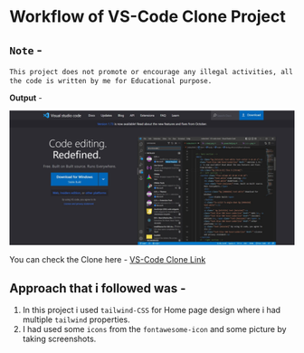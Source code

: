 # Workflow of VS-Code Clone Project   

## `Note` -
    This project does not promote or encourage any illegal activities, all the code is written by me for Educational purpose.


**Output** - 

![webpage](./Assets/Readme.jpg)  

You can check the Clone here - [VS-Code Clone Link](https://sensational-dragon-bf77ec.netlify.app/)

## Approach that i followed was - 
1. In this project i used `tailwind-CSS` for Home page design where i had multiple `tailwind` properties.
2. I had used some `icons` from the `fontawesome-icon` and some picture by taking screenshots.